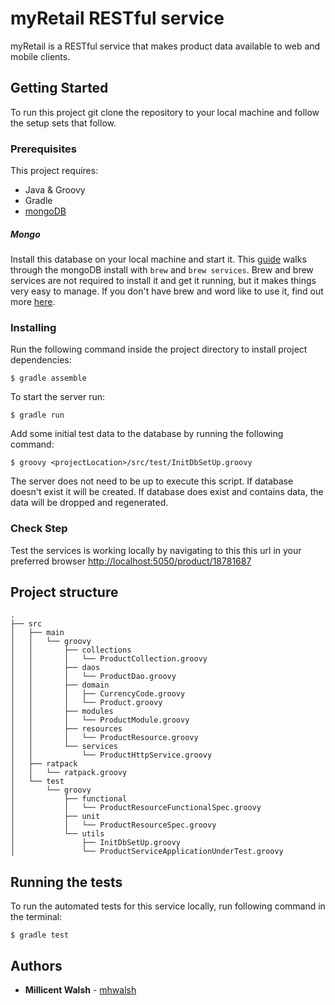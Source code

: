 # myRetail RESTful service

myRetail is a RESTful service that makes product data available to web and mobile clients.

## Getting Started

To run this project git clone the repository to your local machine and follow the setup sets that follow.

### Prerequisites

This project requires:
- Java & Groovy 
- Gradle
- [mongoDB](https://www.mongodb.com/)

##### Mongo
Install this database on your local machine and start it. This [guide](https://github.com/mhwalsh/lecture-guides/blob/master/mongo-install.md) walks through the mongoDB install with `brew` and `brew services`. Brew and brew services are not required to install it and get it running, but it makes things very easy to manage. If you don't have brew and word like to use it, find out more [here](https://brew.sh/).


### Installing

Run the following command inside the project directory to install project dependencies:

```
$ gradle assemble
```

To start the server run:

```
$ gradle run
```

Add some initial test data to the database by running the following command:

```
$ groovy <projectLocation>/src/test/InitDbSetUp.groovy
```
The server does not need to be up to execute this script. If database doesn't exist it will be created. If database does exist and contains data, the data will be dropped and regenerated.

### Check Step
Test the services is working locally by navigating to this this url in your preferred browser [http://localhost:5050/product/18781687](http://localhost:5050/product/18781687)

## Project structure

```
.
├── src
│   ├── main
│   │   └── groovy
│   │       ├── collections
│   │       │   └── ProductCollection.groovy
│   │       ├── daos
│   │       │   └── ProductDao.groovy
│   │       ├── domain
│   │       │   ├── CurrencyCode.groovy
│   │       │   └── Product.groovy
│   │       ├── modules
│   │       │   └── ProductModule.groovy
│   │       ├── resources
│   │       │   └── ProductResource.groovy
│   │       └── services
│   │           └── ProductHttpService.groovy
│   ├── ratpack
│   │   └── ratpack.groovy
│   └── test
│       └── groovy
│           ├── functional
│           │   └── ProductResourceFunctionalSpec.groovy
│           ├── unit
│           │   └── ProductResourceSpec.groovy
│           └── utils
│               ├── InitDbSetUp.groovy
│               └── ProductServiceApplicationUnderTest.groovy
```

## Running the tests

To run the automated tests for this service locally, run following command in the terminal:

```
$ gradle test
```

## Authors

* **Millicent Walsh** - [mhwalsh](https://github.com/mhwalsh)